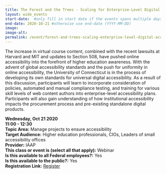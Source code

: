 ```yaml
---
title: The Forest and the Trees - Scaling for Enterprise-Level Digital Accessibility
layout: wide_events
start-date:  #only fill in start date if the events spans multiple days (YYYY-MM-DD)
end-date: 2020-10-21 #otherwise use end-date (YYYY-MM-DD)
image:
image-alt: 
permalink: /event/forest-and-trees-scaling-enterprise-level-digital-accessibility/
---
```


The increase in virtual course content, combined with the recent lawsuits at Harvard and MIT and updates to Section 508, have pushed online accessibility into the forefront of higher education awareness. With the advent of global accessibility standards and the push for uniformity in online accessibility, the University of Connecticut is in the process of developing its own standards for universal digital accessibility. As a result of this discussion, participants will learn to incorporate consideration of policies, automated and manual compliance testing, and training for various skill levels of web content authors into enterprise-level accessibility plans. Participants will also gain understanding of how institutional accessibility impacts the procurement process and pre-existing standalone digital products.

**Wednesday, Oct 21 2020**    
**11:00 - 12:30**  
**Topic Area:** Manage projects to ensure accessibility  
**Target Audience:** Higher education professionals, CIOs, Leaders of small accessibility offices  
**Provider:** IAAP  
**This class or event is (select all that apply):** Webinar  
**Is this available to all Federal employees?:** Yes  
**Is this available to the public?:** Yes  
**Registration Link:** <a href="https://www.accessibilityassociation.org/s/archived-webinar-details?id=a0A3p000014wdWuEAI" aria-label="Event Registration Link (opens in a new window)" target="_blank">Register</a>
